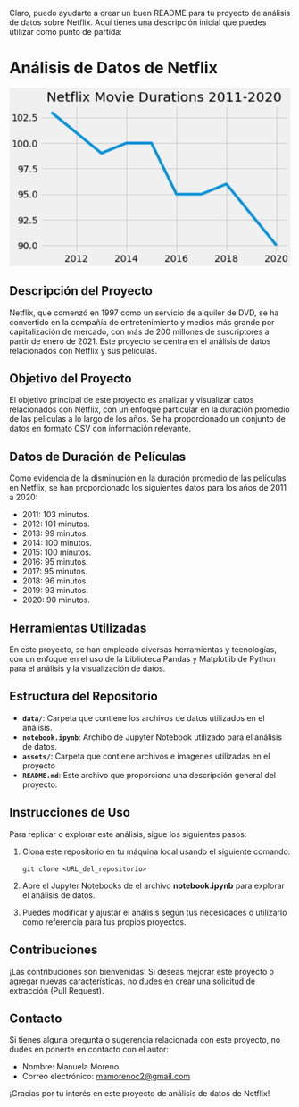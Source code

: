 Claro, puedo ayudarte a crear un buen README para tu proyecto de análisis de datos sobre Netflix. Aquí tienes una descripción inicial que puedes utilizar como punto de partida:

# Análisis de Datos de Netflix

![Grafica](/assests/grafica.png)

## Descripción del Proyecto

Netflix, que comenzó en 1997 como un servicio de alquiler de DVD, se ha convertido en la compañía de entretenimiento y medios más grande por capitalización de mercado, con más de 200 millones de suscriptores a partir de enero de 2021. Este proyecto se centra en el análisis de datos relacionados con Netflix y sus películas.

## Objetivo del Proyecto

El objetivo principal de este proyecto es analizar y visualizar datos relacionados con Netflix, con un enfoque particular en la duración promedio de las películas a lo largo de los años. Se ha proporcionado un conjunto de datos en formato CSV con información relevante.

## Datos de Duración de Películas

Como evidencia de la disminución en la duración promedio de las películas en Netflix, se han proporcionado los siguientes datos para los años de 2011 a 2020:

- 2011: 103 minutos.
- 2012: 101 minutos.
- 2013: 99 minutos.
- 2014: 100 minutos.
- 2015: 100 minutos.
- 2016: 95 minutos.
- 2017: 95 minutos.
- 2018: 96 minutos.
- 2019: 93 minutos.
- 2020: 90 minutos.

## Herramientas Utilizadas

En este proyecto, se han empleado diversas herramientas y tecnologías, con un enfoque en el uso de la biblioteca Pandas y Matplotlib  de Python para el análisis y la visualización de datos.

## Estructura del Repositorio

- **`data/`**: Carpeta que contiene los archivos de datos utilizados en el análisis.
- **`notebook.ipynb`**: Archibo de Jupyter Notebook utilizado para el análisis de datos.
- **`assets/`**: Carpeta que contiene archivos e imagenes utilizadas en el proyecto
- **`README.md`**: Este archivo que proporciona una descripción general del proyecto.

## Instrucciones de Uso

Para replicar o explorar este análisis, sigue los siguientes pasos:

1. Clona este repositorio en tu máquina local usando el siguiente comando:

   ```
   git clone <URL_del_repositorio>
   ```

2. Abre el Jupyter Notebooks de el archivo **notebook.ipynb** para explorar el análisis de datos.

3. Puedes modificar y ajustar el análisis según tus necesidades o utilizarlo como referencia para tus propios proyectos.

## Contribuciones

¡Las contribuciones son bienvenidas! Si deseas mejorar este proyecto o agregar nuevas características, no dudes en crear una solicitud de extracción (Pull Request).

## Contacto

Si tienes alguna pregunta o sugerencia relacionada con este proyecto, no dudes en ponerte en contacto con el autor:

- Nombre: Manuela Moreno
- Correo electrónico: mamorenoc2@gmail.com

¡Gracias por tu interés en este proyecto de análisis de datos de Netflix!
